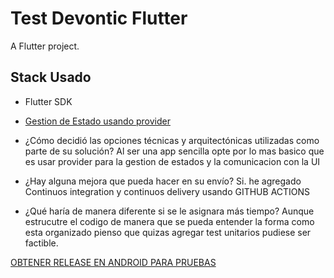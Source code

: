 # Test Devontic Flutter

A Flutter project.

## Stack Usado

- Flutter SDK
- [Gestion de Estado usando provider](https://pub.dev/packages/provider)

- ¿Cómo decidió las opciones técnicas y arquitectónicas utilizadas como parte de su solución?
  Al ser una app sencilla opte por lo mas basico que es usar provider para la gestion de estados y la comunicacion con la UI

- ¿Hay alguna mejora que pueda hacer en su envío?
  Si. he agregado Continuos integration y continuos delivery usando GITHUB ACTIONS

- ¿Qué haría de manera diferente si se le asignara más tiempo?
  Aunque estrucutre el codigo de manera que se pueda entender la forma como esta organizado pienso que quizas agregar test unitarios pudiese ser factible.

[OBTENER RELEASE EN ANDROID PARA PRUEBAS](https://github.com/NestorDevs/test-devontic)
